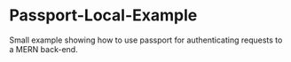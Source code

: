 # Passport-Local-Example

Small example showing how to use passport for authenticating requests to a MERN back-end.
